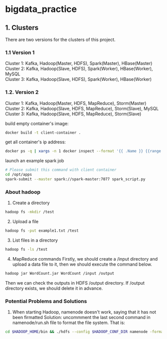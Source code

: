 # bigdata_practice

## 1. Clusters
There are two versions for the clusters of this project.

### 1.1 Version 1
Cluster 1: Kafka, Hadoop(Master, HDFS), Spark(Master), HBase(Master) \
Cluster 2: Kafka, Hadoop(Slave, HDFS), Spark(Worker), HBase(Worker), MySQL \
Cluster 3: Kafka, Hadoop(Slave, HDFS), Spark(Worker), HBase(Worker)

### 1.2. Version 2
Cluster 1: Kafka, Hadoop(Master, HDFS, MapReduce), Storm(Master) \
Cluster 2: Kafka, Hadoop(Slave, HDFS, MapReduce), Storm(Slave), MySQL \
Cluster 3: Kafka, Hadoop(Slave, HDFS, MapReduce), Storm(Slave)

build empty container's image:
```bash
docker build -t client-container .
```

get all container's ip address: 
```bash
docker ps -q | xargs -n 1 docker inspect --format '{{ .Name }} {{range .NetworkSettings.Networks}} {{.IPAddress}}{{end}}' | sed 's#^/##';
```

launch an example spark job
```bash
# Please submit this command with client container
cd /opt/apps
spark-submit --master spark://spark-master:7077 spark_script.py
```

### About hadoop
1. Create a directory
```bash
hadoop fs -mkdir /test
```

2. Upload a file
```bash
hadoop fs -put example1.txt /test
```

3. List files in a directory
```bash
hadoop fs -ls /test
```

4. MapReduce commands
Firstly, we should create a /input directory and upload a data file to it, then we should execute the command below. 
```bash
hadoop jar WordCount.jar WordCount /input /output
```
Then we can check the outputs in HDFS /output directory. If /output directory exists, we should delete it in advance. 

### Potential Problems and Solutions
1. When starting Hadoop, namenode doesn't work, saying that it has not been firmatted
Solution: uncommment the last second command in namenode/run.sh file to format the file system. That is:
```bash
cd $HADOOP_HOME/bin && ./hdfs --config $HADOOP_CONF_DIR namenode -format $CLUSTER_NAME
```